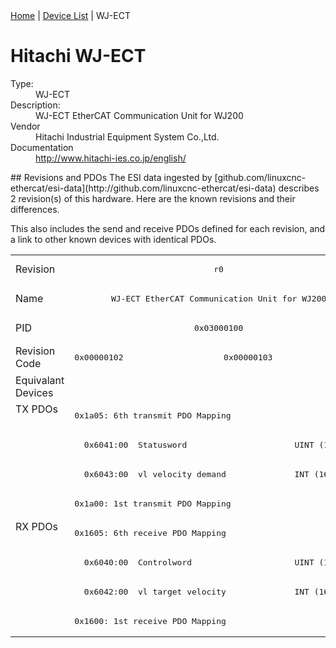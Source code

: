 <div class="nav"><a href="/esi-data">Home</a> | <a href="/esi-data/devices">Device List</a> | WJ-ECT</div>

#  Hitachi WJ-ECT

<dl>
  <dt>Type:</dt><dd>WJ-ECT</dd>
  <dt>Description:</dt><dd>WJ-ECT EtherCAT Communication Unit for WJ200</dd>
  <dt>Vendor</dt><dd>Hitachi Industrial Equipment System Co.,Ltd.</dd>
  <dt>Documentation</dt><dd><a href="http://www.hitachi-ies.co.jp/english/">http://www.hitachi-ies.co.jp/english/</a></dd>
</dl>
## Revisions and PDOs
The ESI data ingested by [github.com/linuxcnc-ethercat/esi-data](http://github.com/linuxcnc-ethercat/esi-data) describes 2 revision(s) of this hardware.  Here are the known revisions and their differences.

This also includes the send and receive PDOs defined for each revision, and a link to other known devices with identical PDOs.

<table>
<tr >
<td class="first">Revision</td>
<td  colspan=2 align="center"><pre>r0</pre></td>
</tr>
<tr >
<td class="first">Name</td>
<td  colspan=2 align="center"><pre>WJ-ECT EtherCAT Communication Unit for WJ200</pre></td>
</tr>
<tr >
<td class="first">PID</td>
<td  colspan=2 align="center"><pre>0x03000100</pre></td>
</tr>
<tr >
<td class="first">Revision Code</td>
<td ><pre>0x00000102</pre></td>
<td ><pre>0x00000103</pre></td>
</tr>
<tr >
<td class="first">Equivalant Devices</td>
<td  colspan=2 align="center"></td>
</tr>
<tr class="txpdo pdosection">
<td class="first" rowspan=4 valign=top>TX PDOs</td>
<td colspan=2 align="left"><pre>0x1a05: 6th transmit PDO Mapping</pre></td>
<td></td>
</tr>
<tr class="txpdo">
<td  colspan=2 align="left"><pre>  0x6041:00  Statusword                      UINT (16 bits)</pre></td>
</tr>
<tr class="txpdo">
<td  colspan=2 align="left"><pre>  0x6043:00  vl velocity demand              INT (16 bits)</pre></td>
</tr>
<tr class="txpdo pdosection">
<td  colspan=2 align="left"><pre>0x1a00: 1st transmit PDO Mapping</pre></td>
</tr>
<tr class="rxpdo pdosection">
<td class="first" rowspan=4 valign=top>RX PDOs</td>
<td colspan=2 align="left"><pre>0x1605: 6th receive PDO Mapping</pre></td>
<td></td>
</tr>
<tr class="rxpdo">
<td  colspan=2 align="left"><pre>  0x6040:00  Controlword                     UINT (16 bits)</pre></td>
</tr>
<tr class="rxpdo">
<td  colspan=2 align="left"><pre>  0x6042:00  vl target velocity              INT (16 bits)</pre></td>
</tr>
<tr class="rxpdo pdosection">
<td  colspan=2 align="left"><pre>0x1600: 1st receive PDO Mapping</pre></td>
</tr>
</table>
